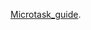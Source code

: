 [Microtask_guide](https://developer.mozilla.org/en-US/docs/Web/API/HTML_DOM_API/Microtask_guide/In_depth). 

